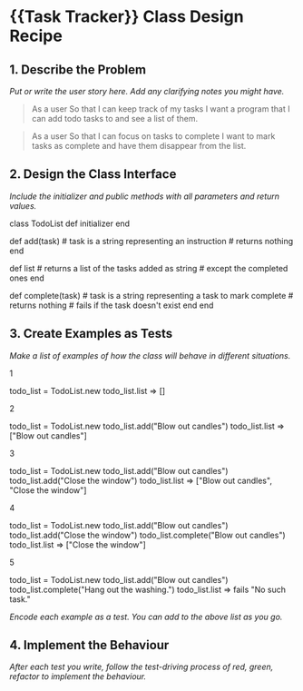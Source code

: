 # {{Task Tracker}} Class Design Recipe

## 1. Describe the Problem

_Put or write the user story here. Add any clarifying notes you might have._

> As a user
> So that I can keep track of my tasks
> I want a program that I can add todo tasks to and see a list of them.

> As a user
> So that I can focus on tasks to complete
> I want to mark tasks as complete and have them disappear from the list.

## 2. Design the Class Interface

_Include the initializer and public methods with all parameters and return values._

class TodoList
  def initializer
  end

  def add(task) # task is a string representing an instruction
    # returns nothing
  end

  def list
    # returns a list of the tasks added as string
    # except the completed ones
  end

  def complete(task) # task is a string representing a task to mark complete
    # returns nothing
    # fails if the task doesn't exist
  end
end

## 3. Create Examples as Tests

_Make a list of examples of how the class will behave in different situations._

1

todo_list = TodoList.new
todo_list.list => []

2

todo_list = TodoList.new
todo_list.add("Blow out candles")
todo_list.list => ["Blow out candles"]

3

todo_list = TodoList.new
todo_list.add("Blow out candles")
todo_list.add("Close the window")
todo_list.list => ["Blow out candles", "Close the window"]

4

todo_list = TodoList.new
todo_list.add("Blow out candles")
todo_list.add("Close the window")
todo_list.complete("Blow out candles")
todo_list.list => ["Close the window"]

5

todo_list = TodoList.new
todo_list.add("Blow out candles")
todo_list.complete("Hang out the washing.")
todo_list.list => fails "No such task."

_Encode each example as a test. You can add to the above list as you go._

## 4. Implement the Behaviour

_After each test you write, follow the test-driving process of red, green, refactor to implement the behaviour._
